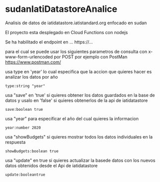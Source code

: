 # sudanIatiDatastoreAnalice

Analisis de datos de iatidatastore.iatistandard.org enfocado en sudan

El proyecto esta desplegado en Cloud Functions con nodejs

Se ha habilitado el endpoint en ... https://...

para el cual se puede usar los siguientes parametros de consulta
con x-www-form-urlencoded por POST por ejemplo con PostMan
https://www.postman.com/

usa type en 'year' lo cual especifica que la accion que quieres hacer es analizar los datos por año

```
type:string "year"
```

usa "save" en 'true' si quieres obtener los datos guardados en la base de datos y usalo en 'false' si quieres obtenerlos de la api de iatidatastore

```
save:boolean true
```

usa "year" para especificar el año del cual quieres la informacion

```
year:number 2020
```

usa "showBudgets" si quieres mostrar todos los datos individuales en la respuesta

```
showBudgets:boolean true
```

usa "update" en true si quieres actualizar la basede datos con los nuevos datos obtenidos desde el Api de iatidatastore

```
update:booleantrue
```
